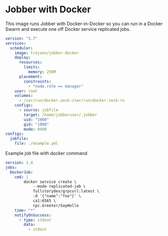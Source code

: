 # Jobber with Docker

This image runs Jobber with Docker-in-Docker so you can run in a Docker Swarm and execute one off Docker service replicated jobs.

```yml
version: "3.7"
services:
  scheduler:
    image: trajano/jobber-docker
    deploy:
      resources:
        limits:
          memory: 256M
      placement:
        constraints:
          - "node.role == manager"
    user: root
    volumes:
      - /var/run/docker.sock:/var/run/docker.sock:ro
    configs:
      - source: jobfile
        target: /home/jobberuser/.jobber
        uid: "1000"
        gid: "1000"
        mode: 0400
configs:
  jobfile:
    file: ./example.yml
```

Example job file with docker command

```yml
version: 1.4
jobs:
  DockerJob:
    cmd: |
        docker service create \
            --mode replicated-job \
            fullstorydev/grpcurl:latest \
            -d '{"name":"foo"}' \
            ca1:6565 \
            rpc.Greeter/SayHello
    time: "*"
    notifyOnSuccess:
      - type: stdout
        data:
          - stdout
```
